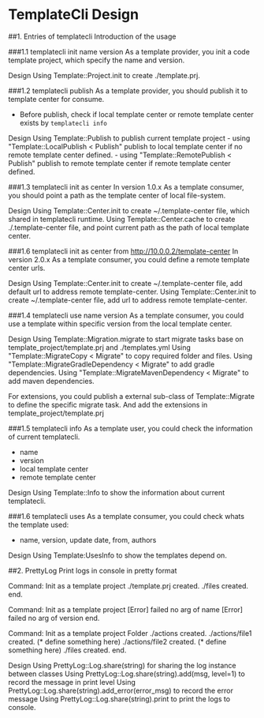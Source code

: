# TemplateCli Design

##1. Entries of templatecli
Introduction of the usage

###1.1 templatecli init name version
As a template provider, you init a code template project, which specify the name and version.

Design
Using Template::Project.init to create ./template.prj.

###1.2 templatecli publish
As a template provider, you should publish it to template center for consume.
* Before publish, check if local template center or remote template center exists by `templatecli info`

Design
Using Template::Publish to publish current template project
	- using "Template::LocalPublish < Publish" publish to local template center if no remote template center defined.
	- using "Template::RemotePublish < Publish" publish to remote template center if remote template center defined.

###1.3 templatecli init as center
In version 1.0.x
As a template consumer, you should point a path as the template center of local file-system.

Design
Using Template::Center.init to create ~/.template-center file, which shared in templatecli runtime.
Using Template::Center.cache to create ./.template-center file, and point current path as the path of local template center.

###1.6 templatecli init as center from http://10.0.0.2/template-center
In version 2.0.x
As a template consumer, you could define a remote template center urls.

Design
Using Template::Center.init to create ~/.template-center file, add default url to address remote template-center.
Using Template::Center.init to create ~/.template-center file, add url to address remote template-center.

###1.4 templatecli use name version
As a template consumer, you could use a template within specific version from the local template center.

Design
Using Template::Migration.migrate to start migrate tasks base on template_project/template.prj and ./templates.yml
Using "Template::MigrateCopy < Migrate" to copy required folder and files.
Using "Template::MigrateGradleDependency < Migrate" to add gradle dependencies.
Using "Template::MigrateMavenDependency < Migrate" to add maven dependencies.

For extensions, you could publish a external sub-class of Template::Migrate to define the specific migrate task. 
And add the extensions in template_project/template.prj

###1.5 templatecli info
As a template user, you could check the information of current templatecli.
- name
- version
- local template center
- remote template center

Design
Using Template::Info to show the information about current templatecli.

###1.6 templatecli uses
As a template consumer, you could check whats the template used:
- name, version, update date, from, authors

Design
Using Template:UsesInfo to show the templates depend on.

##2. PrettyLog
Print logs in console in pretty format

Command: Init as a template project
	./template.prj created.
	./files created.
end.

Command: Init as a template project
	[Error] failed no arg of name
	[Error] failed no arg of version
end.

Command: Init as a template project
	Folder ./actions created.
		./actions/file1 created. (* define something here)
		./actions/file2 created. (* define something here)
	./files created.
end.

Design
Using PrettyLog::Log.share(string) for sharing the log instance between classes
Using PrettyLog::Log.share(string).add(msg, level=1) to record the message in print level
Using PrettyLog::Log.share(string).add_error(error_msg) to record the error message
Using PrettyLog::Log.share(string).print to print the logs to console.



